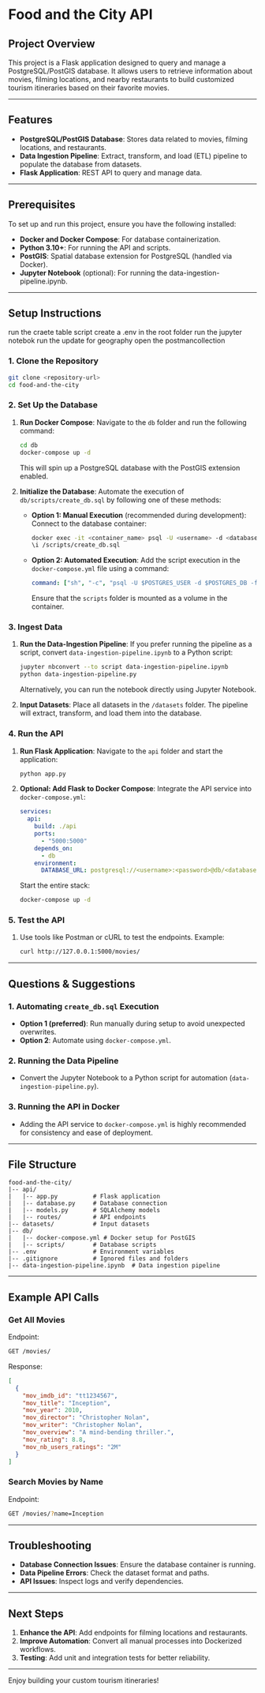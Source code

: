 # Food and the City API

## Project Overview
This project is a Flask application designed to query and manage a PostgreSQL/PostGIS database. It allows users to retrieve information about movies, filming locations, and nearby restaurants to build customized tourism itineraries based on their favorite movies.

---

## Features
- **PostgreSQL/PostGIS Database**: Stores data related to movies, filming locations, and restaurants.
- **Data Ingestion Pipeline**: Extract, transform, and load (ETL) pipeline to populate the database from datasets.
- **Flask Application**: REST API to query and manage data.

---

## Prerequisites
To set up and run this project, ensure you have the following installed:

- **Docker and Docker Compose**: For database containerization.
- **Python 3.10+**: For running the API and scripts.
- **PostGIS**: Spatial database extension for PostgreSQL (handled via Docker).
- **Jupyter Notebook** (optional): For running the data-ingestion-pipeline.ipynb.

---

## Setup Instructions

run the craete table script
create a .env in the root folder 
run the jupyter notebok
run the update for  geography
open the postmancollection

### 1. Clone the Repository
```bash
git clone <repository-url>
cd food-and-the-city
```

### 2. Set Up the Database

1. **Run Docker Compose**:
   Navigate to the `db` folder and run the following command:
   ```bash
   cd db
   docker-compose up -d
   ```
   This will spin up a PostgreSQL database with the PostGIS extension enabled.

2. **Initialize the Database**:
   Automate the execution of `db/scripts/create_db.sql` by following one of these methods:

   - **Option 1: Manual Execution** (recommended during development):
     Connect to the database container:
     ```bash
     docker exec -it <container_name> psql -U <username> -d <database_name>
     \i /scripts/create_db.sql
     ```

   - **Option 2: Automated Execution**:
     Add the script execution in the `docker-compose.yml` file using a command:
     ```yaml
     command: ["sh", "-c", "psql -U $POSTGRES_USER -d $POSTGRES_DB -f /scripts/create_db.sql"]
     ```
     Ensure that the `scripts` folder is mounted as a volume in the container.

### 3. Ingest Data

1. **Run the Data-Ingestion Pipeline**:
   If you prefer running the pipeline as a script, convert `data-ingestion-pipeline.ipynb` to a Python script:
   ```bash
   jupyter nbconvert --to script data-ingestion-pipeline.ipynb
   python data-ingestion-pipeline.py
   ```
   Alternatively, you can run the notebook directly using Jupyter Notebook.

2. **Input Datasets**:
   Place all datasets in the `/datasets` folder. The pipeline will extract, transform, and load them into the database.

### 4. Run the API

1. **Run Flask Application**:
   Navigate to the `api` folder and start the application:
   ```bash
   python app.py
   ```

2. **Optional: Add Flask to Docker Compose**:
   Integrate the API service into `docker-compose.yml`:
   ```yaml
   services:
     api:
       build: ./api
       ports:
         - "5000:5000"
       depends_on:
         - db
       environment:
         DATABASE_URL: postgresql://<username>:<password>@db/<database>
   ```
   Start the entire stack:
   ```bash
   docker-compose up -d
   ```

### 5. Test the API

1. Use tools like Postman or cURL to test the endpoints. Example:
   ```bash
   curl http://127.0.0.1:5000/movies/
   ```

---

## Questions & Suggestions

### **1. Automating `create_db.sql` Execution**
- **Option 1 (preferred)**: Run manually during setup to avoid unexpected overwrites.
- **Option 2**: Automate using `docker-compose.yml`.

### **2. Running the Data Pipeline**
- Convert the Jupyter Notebook to a Python script for automation (`data-ingestion-pipeline.py`).

### **3. Running the API in Docker**
- Adding the API service to `docker-compose.yml` is highly recommended for consistency and ease of deployment.

---

## File Structure

```
food-and-the-city/
|-- api/
|   |-- app.py          # Flask application
|   |-- database.py     # Database connection
|   |-- models.py       # SQLAlchemy models
|   |-- routes/         # API endpoints
|-- datasets/           # Input datasets
|-- db/
|   |-- docker-compose.yml # Docker setup for PostGIS
|   |-- scripts/        # Database scripts
|-- .env                # Environment variables
|-- .gitignore          # Ignored files and folders
|-- data-ingestion-pipeline.ipynb  # Data ingestion pipeline
```

---

## Example API Calls

### **Get All Movies**
Endpoint:
```bash
GET /movies/
```
Response:
```json
[
  {
    "mov_imdb_id": "tt1234567",
    "mov_title": "Inception",
    "mov_year": 2010,
    "mov_director": "Christopher Nolan",
    "mov_writer": "Christopher Nolan",
    "mov_overview": "A mind-bending thriller.",
    "mov_rating": 8.8,
    "mov_nb_users_ratings": "2M"
  }
]
```

### **Search Movies by Name**
Endpoint:
```bash
GET /movies/?name=Inception
```

---

## Troubleshooting

- **Database Connection Issues**: Ensure the database container is running.
- **Data Pipeline Errors**: Check the dataset format and paths.
- **API Issues**: Inspect logs and verify dependencies.

---

## Next Steps

1. **Enhance the API**: Add endpoints for filming locations and restaurants.
2. **Improve Automation**: Convert all manual processes into Dockerized workflows.
3. **Testing**: Add unit and integration tests for better reliability.

---

Enjoy building your custom tourism itineraries!

